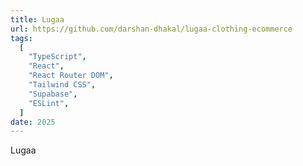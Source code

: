 ```yaml
---
title: Lugaa
url: https://github.com/darshan-dhakal/lugaa-clothing-ecommerce
tags:
  [
    "TypeScript",
    "React",
    "React Router DOM",
    "Tailwind CSS",
    "Supabase",
    "ESLint",
  ]
date: 2025
---
```


Lugaa
